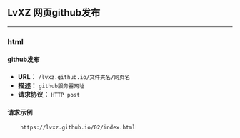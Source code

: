 ## LvXZ 网页github发布
---

### html
#### github发布
* **URL：** `/lvxz.github.io/文件夹名/网页名`
* **描述：** `github服务器网址`
* **请求协议：** `HTTP post`


#### 请求示例
```URL
    https://lvxz.github.io/02/index.html
```


